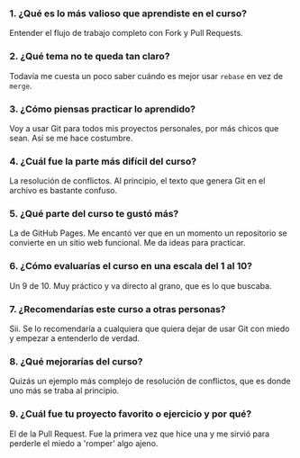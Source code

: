 ### 1. ¿Qué es lo más valioso que aprendiste en el curso?

Entender el flujo de trabajo completo con Fork y Pull Requests.

### 2. ¿Qué tema no te queda tan claro?

Todavía me cuesta un poco saber cuándo es mejor usar `rebase` en vez de `merge`.

### 3. ¿Cómo piensas practicar lo aprendido?

Voy a usar Git para todos mis proyectos personales, por más chicos que sean. Así se me hace costumbre.

### 4. ¿Cuál fue la parte más difícil del curso?

La resolución de conflictos. Al principio, el texto que genera Git en el archivo es bastante confuso.

### 5. ¿Qué parte del curso te gustó más?

La de GitHub Pages. Me encantó ver que en un momento un repositorio se convierte en un sitio web funcional. Me da ideas para practicar.

### 6. ¿Cómo evaluarías el curso en una escala del 1 al 10?

Un 9 de 10. Muy práctico y va directo al grano, que es lo que buscaba.

### 7. ¿Recomendarías este curso a otras personas?

Sii. Se lo recomendaría a cualquiera que quiera dejar de usar Git con miedo y empezar a entenderlo de verdad.

### 8. ¿Qué mejorarías del curso?

Quizás un ejemplo más complejo de resolución de conflictos, que es donde uno más se traba al principio.

### 9. ¿Cuál fue tu proyecto favorito o ejercicio y por qué?

El de la Pull Request. Fue la primera vez que hice una y me sirvió para perderle el miedo a 'romper' algo ajeno.